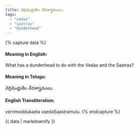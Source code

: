 ```yaml
---
title: వెర్రిమొద్దుకేల వేదశాస్త్రములు.
tags:
  - "vedas"
  - "sastras"
  - "dunderhead"
---
```


{% capture data %}
#### Meaning in English:
What has a dunderhead to do with the Vedas and the Sastras?

#### Meaning in Telugu:
వెర్రిమొద్దుకేల వేదశాస్త్రములు.

#### English Transliteration:
verrimoddukaela vaedaSaastramulu.
{% endcapture %}

{{ data | markdownify }}

